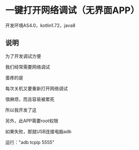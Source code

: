 # 一键打开网络调试（无界面APP）

开发环境AS4.0，kotlin1.72，java8

## 说明
为了开发调试方便

我们经常需要网络调试

蛋疼的是

每次关机又要重新打开网络调试

很麻烦，而且容易被累死

所以我开发了这

另外，此APP需要root权限

如果失败，那就USB连接电脑adb

运行："adb tcpip 5555"

